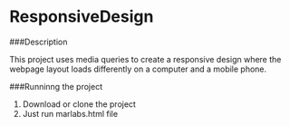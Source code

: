# ResponsiveDesign

###Description

This project uses media queries to create a responsive design where the webpage layout loads differently on a computer and a mobile phone.

###Runninng the project

1. Download or clone the project
2. Just run marlabs.html file
